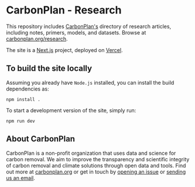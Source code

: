 # CarbonPlan - Research

This repository includes [CarbonPlan's](https://carbonplan.org/) directory of research articles, including notes, primers, models, and datasets. Browse at [carbonplan.org/research](https://carbonplan.org/research).

The site is a [Next.js](https://nextjs.org/) project, deployed on [Vercel](https://vercel.com/).

## To build the site locally

Assuming you already have `Node.js` installed, you can install the build dependencies as:

```shell
npm install .
```

To start a development version of the site, simply run:

```shell
npm run dev
```

## About CarbonPlan

CarbonPlan is a non-profit organization that uses data and science for carbon removal. We aim to improve the transparency and scientific integrity of carbon removal and climate solutions through open data and tools. Find out more at [carbonplan.org](https://carbonplan.org/) or get in touch by [opening an issue](https://github.com/carbonplan/research/issues/new) or [sending us an email](mailto:hello@carbonplan.org).
